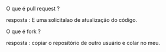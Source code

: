 O que é pull request ?

resposta : E uma solicitalao de atualização do código.

O que é fork ? 

resposta : copiar o repositório de outro usuário e colar no meu.